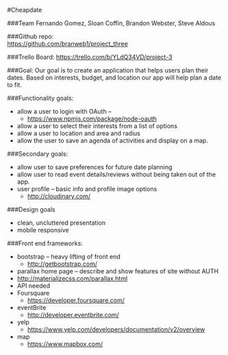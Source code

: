 #Cheapdate###Team 
Fernando Gomez, Sloan Coffin, Brandon Webster, Steve Aldous###Github repo: 	
https://github.com/branweb1/project_three ###Trello Board: 
https://trello.com/b/YLdQ34VD/project-3###Goal:
Our goal is to create an application that helps users plan their dates. Based on interests, budget, and location our app will help plan a date to fit. ###Functionality goals:
* allow a user to login with OAuth – 	* https://www.npmjs.com/package/node-oauth* allow a user to select their interests from a list of options* allow a user to location and area and radius* allow the user to save an agenda of activities and display on a map.###Secondary goals:* allow user to save preferences for future date planning* allow user to read event details/reviews without being taken out of the app.* user profile – basic info and profile image options 	* 	http://cloudinary.com/###Design goals* clean, uncluttered presentation* mobile responsive###Front end frameworks:* bootstrap – heavy lifting of front end	* http://getbootstrap.com/* parallax home page – describe and show features of site without AUTH* http://materializecss.com/parallax.html* API needed* Foursquare	* https://developer.foursquare.com/* eventBrite	* http://developer.eventbrite.com/* yelp	* https://www.yelp.com/developers/documentation/v2/overview* map	* https://www.mapbox.com/